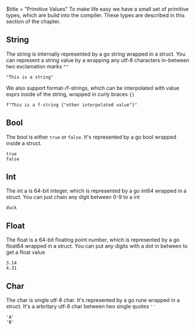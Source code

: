 $title = "Primitive Values"
To make life easy we have a small set of primitive types, which are build into the compiler.
These types are described in this section of the chapter.

## String
The string is internally represented by a go string wrapped in a struct. You can represent a string value by a wrapping any utf-8 characters in-between two exclamation marks `""`
```duck
"This is a string"
```

We also support format-/f-strings, which can be interpolated with value exprs inside of the string, wrapped in curly braces `{}`
```duck
f"This is a f-string {"other interpolated value"}"
```

## Bool
The bool is either `true` or `false`. It's represented by a go bool wrapped inside a struct.
```duck
true
false
```

## Int
The int a is 64-bit integer, which is represented by a go int64 wrapped in a struct. You can just chain any digit between 0-9 to a int
```duck
duck
```

## Float
The float is a 64-bit floating point number, which is represented by a go float64 wrapped in a struct. You can put any digits with a dot in between to get a float value
```
3.14
4.31
```

## Char
The char is single utf-8 char. It's represented by a go rune wrapped in a struct. It's a arbritary utf-8 char between two single quotes `''`
```duck
'A'
'B'
```
